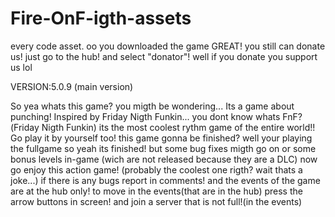 # Fire-OnF-igth-assets
every code asset.
oo you downloaded the game GREAT! you still can donate us! just go to the hub! and select "donator"! well if you donate you
support us lol







VERSION:5.0.9 (main version)


So yea whats this game? you migth be wondering... Its a game about punching! Inspired by Friday Nigth Funkin... 
you dont know whats FnF?(Friday Nigth Funkin) its the most coolest rythm game of the entire world!! Go play it by yourself too!
this game gonna be finished? well your playing the fullgame so yeah its finished! but some bug fixes migth go on or some bonus
levels in-game (wich are not released because they are a DLC) now go enjoy this action game! (probably the coolest one rigth?
wait thats a joke...) if there is any bugs report in comments! and the events of the game are at the hub only! to move in the 
events(that are in the hub) press the arrow buttons in screen! and join a server that is not full!(in the events)
